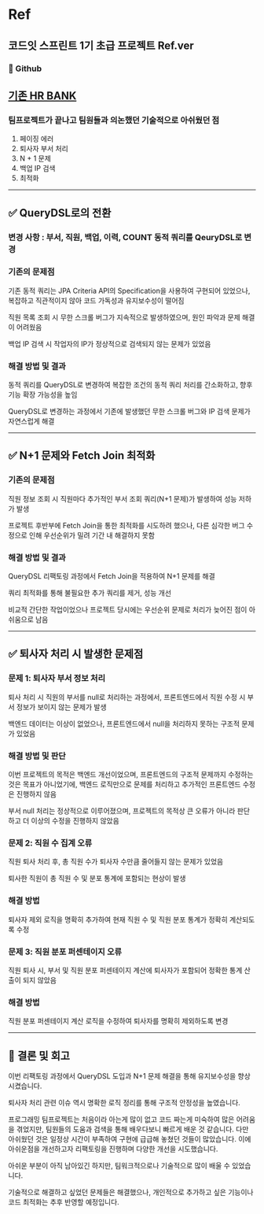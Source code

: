 # Ref

## 코드잇 스프린트 1기 초급 프로젝트 Ref.ver

### 📖 Github
## [기존 HR BANK](https://github.com/codeit-sprint-part2-team10/sb01-hrbank-team10)

### 팀프로젝트가 끝나고 팀원들과 의논했던 기술적으로 아쉬웠던 점

1. 페이징 에러
2. 퇴사자 부서 처리
3. N + 1 문제
4. 백업 IP 검색
5. 최적화

---


## ✅ QueryDSL로의 전환

### 변경 사항 : 부서, 직원, 백업, 이력, COUNT 동적 쿼리를 QeuryDSL로 변경

### 기존의 문제점

기존 동적 쿼리는 JPA Criteria API의 Specification을 사용하여 구현되어 있었으나, 복잡하고 직관적이지 않아 코드 가독성과 유지보수성이 떨어짐

직원 목록 조회 시 무한 스크롤 버그가 지속적으로 발생하였으며, 원인 파악과 문제 해결이 어려웠음

백업 IP 검색 시 작업자의 IP가 정상적으로 검색되지 않는 문제가 있었음

### 해결 방법 및 결과

동적 쿼리를 QueryDSL로 변경하여 복잡한 조건의 동적 쿼리 처리를 간소화하고, 향후 기능 확장 가능성을 높임

QueryDSL로 변경하는 과정에서 기존에 발생했던 무한 스크롤 버그와 IP 검색 문제가 자연스럽게 해결

---

## ✅ N+1 문제와 Fetch Join 최적화

### 기존의 문제점

직원 정보 조회 시 직원마다 추가적인 부서 조회 쿼리(N+1 문제)가 발생하여 성능 저하가 발생

프로젝트 후반부에 Fetch Join을 통한 최적화를 시도하려 했으나, 다른 심각한 버그 수정으로 인해 우선순위가 밀려 기간 내 해결하지 못함

### 해결 방법 및 결과

QueryDSL 리팩토링 과정에서 Fetch Join을 적용하여 N+1 문제를 해결

쿼리 최적화를 통해 불필요한 추가 쿼리를 제거, 성능 개선

비교적 간단한 작업이었으나 프로젝트 당시에는 우선순위 문제로 처리가 늦어진 점이 아쉬움으로 남음

---

## ✅ 퇴사자 처리 시 발생한 문제점

### 문제 1: 퇴사자 부서 정보 처리

퇴사 처리 시 직원의 부서를 null로 처리하는 과정에서, 프론트엔드에서 직원 수정 시 부서 정보가 보이지 않는 문제가 발생

백엔드 데이터는 이상이 없었으나, 프론트엔드에서 null을 처리하지 못하는 구조적 문제가 있었음

### 해결 방법 및 판단

이번 프로젝트의 목적은 백엔드 개선이었으며, 프론트엔드의 구조적 문제까지 수정하는 것은 목표가 아니었기에, 백엔드 로직만으로 문제를 처리하고 추가적인 프론트엔드 수정은 진행하지 않음

부서 null 처리는 정상적으로 이루어졌으며, 프로젝트의 목적상 큰 오류가 아니라 판단하고 더 이상의 수정을 진행하지 않았음

### 문제 2: 직원 수 집계 오류

직원 퇴사 처리 후, 총 직원 수가 퇴사자 수만큼 줄어들지 않는 문제가 있었음

퇴사한 직원이 총 직원 수 및 분포 통계에 포함되는 현상이 발생

### 해결 방법

퇴사자 제외 로직을 명확히 추가하여 현재 직원 수 및 직원 분포 통계가 정확히 계산되도록 수정

### 문제 3: 직원 분포 퍼센테이지 오류

직원 퇴사 시, 부서 및 직원 분포 퍼센테이지 계산에 퇴사자가 포함되어 정확한 통계 산출이 되지 않았음

### 해결 방법

직원 분포 퍼센테이지 계산 로직을 수정하여 퇴사자를 명확히 제외하도록 변경

---

## 🎯 결론 및 회고

이번 리팩토링 과정에서 QueryDSL 도입과 N+1 문제 해결을 통해 유지보수성을 향상시켰습니다. 

퇴사자 처리 관련 이슈 역시 명확한 로직 정리를 통해 구조적 안정성을 높였습니다. 

프로그래밍 팀프로젝트는 처음이라 아는게 많이 없고 코드 짜는게 미숙하여 많은 어려움을 겪었지만, 팀원들의 도움과 검색을 통해 배우다보니 빠르게 배운 것 같습니다. 다만 아쉬웠던 것은 일정상 시간이 부족하여 구현에 급급해 놓쳤던 것들이 많았습니다. 이에 아쉬운점을 개선하고자 리팩토링을 진행하며 다양한 개선을 시도했습니다.

아쉬운 부분이 아직 남아있긴 하지만, 팀워크적으로나 기술적으로 많이 배울 수 있었습니다. 

기술적으로 해결하고 싶었던 문제들은 해결했으나, 개인적으로 추가하고 싶은 기능이나 코드 최적화는 추후 반영할 예정입니다.





